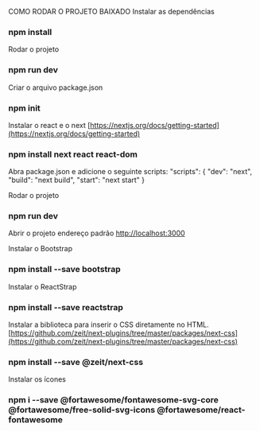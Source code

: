 COMO RODAR O PROJETO BAIXADO
Instalar as dependências
### npm install

Rodar o projeto
### npm run dev


Criar o arquivo package.json
### npm init

Instalar o react e o next [https://nextjs.org/docs/getting-started](https://nextjs.org/docs/getting-started) 
### npm install next react react-dom

Abra package.json e adicione o seguinte scripts:
"scripts": {
  "dev": "next",
  "build": "next build",
  "start": "next start"
}

Rodar o projeto
### npm run dev

Abrir o projeto endereço padrão
[http://localhost:3000](http://localhost:3000) 

Instalar o Bootstrap
### npm install --save bootstrap

Instalar o ReactStrap
### npm install --save reactstrap

Instalar a biblioteca para inserir o CSS diretamente no HTML. [https://github.com/zeit/next-plugins/tree/master/packages/next-css](https://github.com/zeit/next-plugins/tree/master/packages/next-css) 
### npm install --save @zeit/next-css

Instalar os ícones
### npm i --save @fortawesome/fontawesome-svg-core  @fortawesome/free-solid-svg-icons @fortawesome/react-fontawesome

